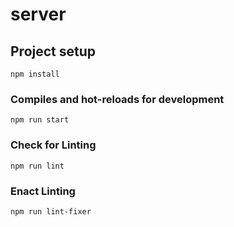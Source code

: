 # server

## Project setup
```
npm install
```

### Compiles and hot-reloads for development
```
npm run start
```

### Check for Linting
```
npm run lint
```

### Enact Linting
```
npm run lint-fixer
